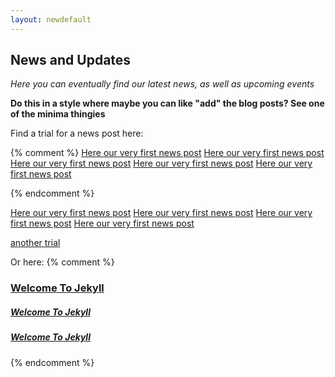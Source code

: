 ```yaml
---
layout: newdefault
---
```


## News and Updates

_Here you can eventually find our latest news, as well as upcoming events_

**Do this in a style where maybe you can like "add" the blog posts? See one of the minima thingies**

Find a trial for a news post here:

{% comment %}
[Here our very first news post](/news/firstnews "Our first news")
[Here our very first news post](/news/2023-04-01-firstnews "Our first news")
[Here our very first news post](/_news/2023-04-01-firstnews "Our first news")
[Here our very first news post](/_news/2023/04/01/firstnews "Our first news")
[Here our very first news post](/news/2023-04-01-firstnews "Our first news 3")

{% endcomment %}

[Here our very first news post](/2023-04-01-firstnews "Our first news")
[Here our very first news post](itpplasma/news/2023-04-01-firstnews "Our first news")
[Here our very first news post](itpplasma.github.io/2023-04-01-firstnews "Our first news")
[Here our very first news post](/news/2023/04/01/secondnews "Our first news 3")

[another trial](/publications "Our first news X")

Or here:
{% comment %}
<h3>
  <a class="post-link" href="/news/2023-04-01-firstnews.md">
     Welcome To Jekyll
  </a>
</h3>

<h5>
  <a class="post-link" href="/news/2023/04/01/firstnews.md">
     Welcome To Jekyll
  </a>
</h5>

<h5>
  <a class="post-link" href="/_news/2023/04/01/firstnews">
     Welcome To Jekyll
  </a>
</h5>
{% endcomment %}
